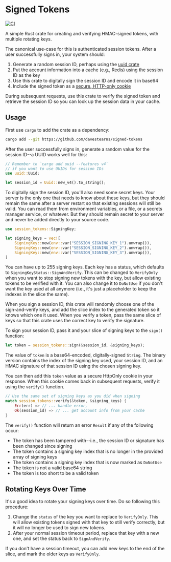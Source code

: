 # Signed Tokens

[![CI](https://github.com/davestearns/signed-tokens/actions/workflows/ci.yml/badge.svg)](https://github.com/davestearns/signed-tokens/actions/workflows/ci.yml)

A simple Rust crate for creating and verifying HMAC-signed tokens, with multiple rotating keys.

The canonical use-case for this is authenticated session tokens. After a user successfully signs in, your system should:
1. Generate a random session ID, perhaps using the [uuid crate](https://crates.io/crates/uuid)
1. Put the account information into a cache (e.g., Redis) using the session ID as the key
1. Use this crate to digitally sign the session ID and encode it in base64
1. Include the signed token as a [secure, HTTP-only cookie](https://developer.mozilla.org/en-US/docs/Web/HTTP/Cookies#block_access_to_your_cookies)

During subsequent requests, use this crate to verify the signed token and retrieve the session ID so you can look up the session data in your cache.

## Usage

First use `cargo` to add the crate as a dependency:

```bash
cargo add --git https://github.com/davestearns/signed-tokens
```

After the user successfully signs in, generate a random value for the session ID--a UUID works well for this:

```rust
// Remember to `cargo add uuid --features v4` 
// if you want to use UUIDs for session IDs
use uuid::Uuid;

let session_id = Uuid::new_v4().to_string();
```

To digitally sign the session ID, you'll also need some secret keys. Your server is the only one that needs to know about these keys, but they should remain the same after a server restart so that existing sessions will still be valid. You can read them from environment variables, or a file, or a secrets manager service, or whatever. But they should remain secret to your server and never be added directly to your source code.

```rust
use session_tokens::SigningKey;

let signing_keys = vec![
    SigningKey::new(env::var("SESSION_SIGNING_KEY_1").unwrap()),
    SigningKey::new(env::var("SESSION_SIGNING_KEY_2").unwrap()),
    SigningKey::new(env::var("SESSION_SIGNING_KEY_3").unwrap()),
]
```

You can have up to 255 signing keys. Each key has a status, which defaults to `SigningKeyStatus::SignAndVerify`. This can be changed to `VerifyOnly` when you want to stop signing new tokens with the key, but allow existing tokens to be verified with it. You can also change it to `DoNotUse` if you don't want the key used at all anymore (i.e., it's just a placeholder to keep the indexes in the slice the same). 

When you sign a session ID, this crate will randomly choose one of the sign-and-verify keys, and add the slice index to the generated token so it knows which one it used. When you verify a token, pass the same slice of keys so that this crate uses the correct key to verify the signature.

To sign your session ID, pass it and your slice of signing keys to the `sign()` function:

```rust
let token = session_tokens::sign(&session_id, &signing_keys);
```

The value of `token` is a base64-encoded, digitally-signed `String`. The binary version contains the index of the signing key used, your session ID, and an HMAC signature of that session ID using the chosen signing key.

You can then add this `token` value as a secure HttpOnly cookie in your response. When this cookie comes back in subsequent requests, verify it using the `verify()` function.

```rust
// Use the same set of signing keys as you did when signing
match session_tokens::verify(&token, &signing_keys) {
    Err(err) => // ... handle error,
    Ok(session_id) => // ... get account info from your cache
}
```

The `verify()` function will return an error `Result` if any of the following occur:
- The token has been tampered with--i.e., the session ID or signature has been changed since signing
- The token contains a signing key index that is no longer in the provided array of signing keys
- The token contains a signing key index that is now marked as `DoNotUse`
- The token is not a valid base64 string
- The token is too short to be a valid token

## Rotating Keys Over Time

It's a good idea to rotate your signing keys over time. Do so following this procedure:

1. Change the `status` of the key you want to replace to `VerifyOnly`. This will allow existing tokens signed with that key to still verify correctly, but it will no longer be used to sign new tokens.
1. After your normal session timeout period, replace that key with a new one, and set the status back to `SignAndVerify`.

If you don't have a session timeout, you can add new keys to the end of the slice, and mark the older keys as `VerifyOnly`.